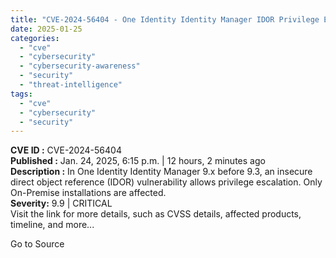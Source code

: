 ```yaml
---
title: "CVE-2024-56404 - One Identity Identity Manager IDOR Privilege Escalation"
date: 2025-01-25
categories: 
  - "cve"
  - "cybersecurity"
  - "cybersecurity-awareness"
  - "security"
  - "threat-intelligence"
tags: 
  - "cve"
  - "cybersecurity"
  - "security"
---
```


**CVE ID :** CVE-2024-56404  
**Published :** Jan. 24, 2025, 6:15 p.m. | 12 hours, 2 minutes ago  
**Description :** In One Identity Identity Manager 9.x before 9.3, an insecure direct object reference (IDOR) vulnerability allows privilege escalation. Only On-Premise installations are affected.  
**Severity:** 9.9 | CRITICAL  
Visit the link for more details, such as CVSS details, affected products, timeline, and more...

Go to Source
